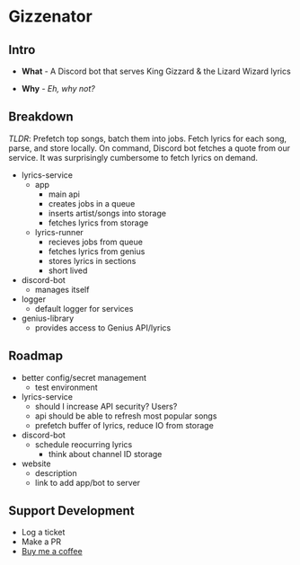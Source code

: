 # Gizzenator

## Intro

- **What** - A Discord bot that serves King Gizzard & the Lizard Wizard lyrics

- **Why** - _Eh, why not?_


## Breakdown

_TLDR_: Prefetch top songs, batch them into jobs. Fetch lyrics for each song, parse, and store locally. On command, Discord bot fetches a quote from our service. It was surprisingly cumbersome to fetch lyrics on demand.

- lyrics-service
  - app
    - main api
    - creates jobs in a queue
    - inserts artist/songs into storage
    - fetches lyrics from storage
  - lyrics-runner
    - recieves jobs from queue
    - fetches lyrics from genius
    - stores lyrics in sections
    - short lived
- discord-bot
  - manages itself
- logger
  - default logger for services
- genius-library
  - provides access to Genius API/lyrics

## Roadmap
  - better config/secret management
    - test environment
  - lyrics-service
    - should I increase API security? Users?
    - api should be able to refresh most popular songs
    - prefetch buffer of lyrics, reduce IO from storage
  - discord-bot
    - schedule reocurring lyrics
      - think about channel ID storage
  - website
    - description
    - link to add app/bot to server

## Support Development

- Log a ticket
- Make a PR
- [Buy me a coffee](https://www.buymeacoffee.com/chandlerd)